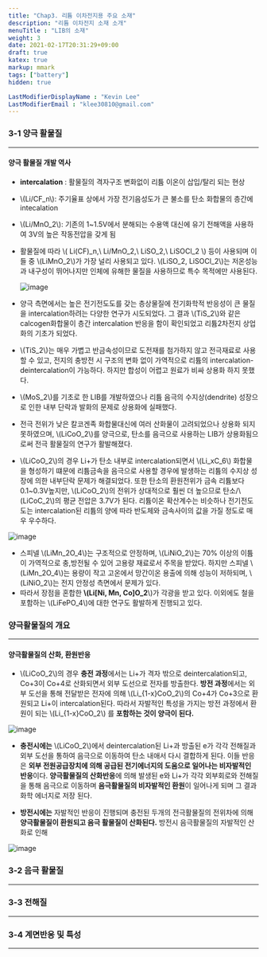 ```yaml
---
title: "Chap3. 리튬 이차전지용 주요 소재"
description: "리튬 이차전지 소재 소개"
menuTitle : "LIB의 소재"
weight: 3
date: 2021-02-17T20:31:29+09:00
draft: true
katex: true
markup: mmark
tags: ["battery"]
hidden: true

LastModifierDisplayName : "Kevin Lee"
LastModifierEmail : "klee30810@gmail.com"
---
```


### 3-1 양극 활물질

---

#### 양극 활물질 개발 역사

- **intercalation** : 활물질의 격자구조 변화없이 리튬 이온이 삽입/탈리 되는 현상

- \\(Li/CF_n\\): 주기율표 상에서 가장 전기음성도가 큰 불소를 탄소 화합물의 층간에 intecalation

- \\(Li/MnO_2\\): 기존의 1~1.5V에서 분해되는 수용액 대신에 유기 전해액을 사용하여 3V의 높은 작동전압을 갖게 됨

- 활물질에 따라 \\( Li(CF)_n,\ Li/MnO_2,\ LiSO_2,\ LiSOCl_2 \\) 등이 사용되며 이들 중 \\(LiMnO_2\\)가 가장 널리 사용되고 있다. \\(LiSO_2, LiSOCl_2\\)는 저온성능과 내구성이 뛰어나지만 인체에 유해한 물질을 사용하므로 특수 목적에만 사용된다.

  ![image](/images/battery/principles_lithium/chap3/1.jpg)

- 양극 측면에서는 높은 전기전도도를 갖는 층상물질에 전기화학적 반응성이 큰 물질을 intercalation하려는 다양한 연구가 시도되었다. 그 결과 \\(TiS_2\\)와 같은 calcogen화합물이 층간 intercalation 반응을 함이 확인되었고 리튬2차전지 상업화의 기초가 되었다.

- \\(TiS_2\\)는 매우 가볍고 반금속성이므로 도전재를 첨가하지 않고 전극재료로 사용할 수 있고, 전지의 충방전 시 구조의 변화 없이 가역적으로 리튬의 intercalation-deintercalation이 가능하다. 하지만 합성이 어렵고 원료가 비싸 상용화 하지 못했다.

- \\(MoS_2\\)를 기초로 한 LIB를 개발하였으나 리튬 음극의 수지상(dendrite) 성장으로 인한 내부 단락과 발화의 문제로 상용화에 실패했다.

- 전극 전위가 낮은 칼코겐족 화합물대신에 여러 산화물이 고려되었으나 상용화 되지 못하였으며, \\(LiCoO_2\\)를 양극으로, 탄소를 음극으로 사용하는 LIB가 상용화됨으로써 전극 활물질의 연구가 활발해졌다.

- \\(LiCoO_2\\)의 경우 Li+가 탄소 내부로 intercalation되면서 \\(Li_xC_6\\) 화합물을 형성하기 떄문에 리튬금속을 음극으로 사용할 경우에 발생하는 리튬의 수지상 성장에 의한 내부단락 문제가 해결되었다. 또한 탄소의 환원전위가 금속 리튬보다 0.1~0.3V높지만, \\(LiCoO_2\\)의 전위가 상대적으로 훨씬 더 높으므로 탄소/\\(LiCoC_2\\)의 평균 전압은 3.7V가 된다. 리튬이온 확산계수는 비슷하나 전기전도도는 intercalation된 리튬의 양에 따라 반도체와 금속사이의 값을 가질 정도로 매우 우수하다.

![image](/images/battery/principles_lithium/chap3/2.jpg)

- 스피넬 \\(LiMn_2O_4\\)는 구조적으로 안정하며, \\(LiNiO_2\\)는 70% 이상의 이튬이 가역적으로 충,방전될 수 있어 고용량 재료로서 주목을 받았다. 하지만 스피넬 \\(LiMn_2O_4\\)는 용량이 작고 고온에서 망간이온 용출에 의해 성능이 저하되며, \\(LiNiO_2\\)는 전지 안정성 측면에서 문제가 있다. 
- 따라서 장점을 혼합한 **\\(Li[Ni, Mn, Co]O_2**\\)가 각광을 받고 있다. 이외에도 철을 포함하는 \\(LiFePO_4\\)에 대한 연구도 활발하게 진행되고 있다.

### 양극활물질의 개요

---

#### 양극활물질의 산화, 환원반응

- \\(LiCoO_2\\)의 경우 **충전 과정**에서는 Li+가 격자 밖으로 deintercalation되고, Co+3이 Co+4로 산화되면서 외부 도선으로 전자를 방출한다. **방전 과정**에서는 외부 도선을 통해 전달받은 전자에 의해 \\(Li_{1-x}CoO_2\\)의 Co+4가 Co+3으로 환원되고 Li+이 intercalation된다. 따라서 자발적인 특성을 가지는 방전 과정에서 환원이 되는 \\(Li_{1-x}CoO_2\\) 를 **포함하는 것이 양극이 된다.**

![image](/images/battery/principles_lithium/1.jpg)

- **충전시에는** \\(LiCoO_2\\)에서 deintercalation된 Li+과 방출된 e가 각각 전해질과 외부 도선을 통하여 음극으로 이동하여 탄소 내애서 다시 결합하게 된다. 이들 반응은 **외부 전원공급장치에 의해 공급된 전기에너지의 도움으로 일어나는 비자발적인 반응**이다. **양극활물질의 산화반응**에 의해 발생된 e와 Li+가 각각 외부회로와 전해질을 통해 음극으로 이동하며 **음극활물질의 비자발적인 환원**이 일어나게 되며 그 결과 화학 에너지로 저장 된다.

- **방전시에는** 자발적인 반응이 진행되며 충전된 두개의 전극활물질의 전위차에 의해 **양극활물질이 환원되고 음극 활물질이 산화된다.** 방전시 음극활물질의 자발적인 산화로 인해

    

![image](/images/battery/principles_lithium/chap3/2.jpg)



### 3-2 음극 활물질

---







### 3-3 전해질

---







### 3-4 계면반응 및 특성

---

